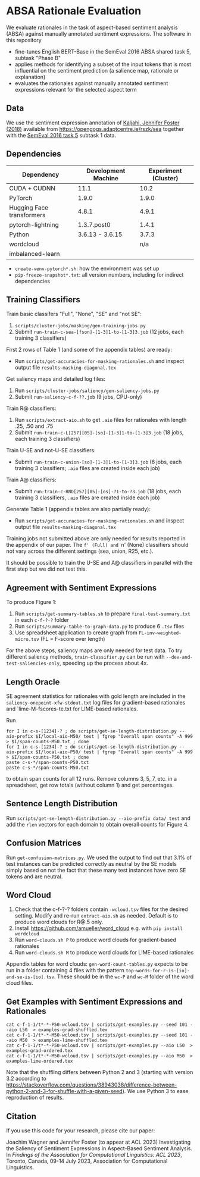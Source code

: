 # ABSA Rationale Evaluation

We evaluate rationales in the task of aspect-based sentiment analysis (ABSA) against manually annotated sentiment expressions.
The software in this repository
* fine-tunes English BERT-Base in the SemEval 2016 ABSA shared task 5, subtask "Phase B"
* applies methods for identifying a subset of the input tokens that is most influential on the sentiment prediction (a salience map, rationale or explanation)
* evaluates the rationales against manually annotated sentiment expressions relevant for the selected aspect term


## Data

We use the sentiment expression annotation of
[Kaljahi, Jennifer Foster (2018)](https://aclanthology.org/W18-6222/)
available from
https://opengogs.adaptcentre.ie/rszk/sea
together with the
[SemEval 2016 task 5](http://alt.qcri.org/semeval2016/task5/index.php?id=data-and-tools)
subtask 1 data.


## Dependencies

| Dependency   | Development Machine | Experiment (Cluster) |
| ------------ | ------------------- | -------------------- |
| CUDA + CUDNN | 11.1                | 10.2 |
| PyTorch      | 1.9.0               | 1.9.0 |
| Hugging Face transformers | 4.8.1  | 4.9.1 |
| pytorch-lightning | 1.3.7.post0    | 1.4.1 |
| Python       | 3.6.13 - 3.6.15     | 3.7.3 |
| wordcloud    |                     | n/a   |
| imbalanced-learn |                 |       |

* `create-venv-pytorch*.sh`: how the environment was set up
* `pip-freeze-snapshot*.txt`: all version numbers, including for indirect dependencies


## Training Classifiers

Train basic classifers "Full", "None", "SE" and "not SE":
1. `scripts/cluster-jobs/masking/gen-training-jobs.py`
2. Submit `run-train-c-sea-[fson]-[1-3]1-to-[1-3]3.job` (12 jobs, each training 3 classifiers)

First 2 rows of Table 1 (and some of the appendix tables) are ready:
 - Run `scripts/get-accuracies-for-masking-rationales.sh` and inspect output file `results-masking-diagonal.tex`

Get saliency maps and detailed log files:
1. Run `scripts/cluster-jobs/saliency/gen-saliency-jobs.py`
2. Submit `run-saliency-c-f-??.job` (9 jobs, CPU-only)

Train R@ classifiers:
1. Run `scripts/extract-aio.sh` to get `.aio` files for rationales with length .25, .50 and .75
2. Submit `run-train-c-L[257][05]-[so]-[1-3]1-to-[1-3]3.job` (18 jobs, each training 3 classifiers)

Train U-SE and not-U-SE classifiers:
 - Submit `run-train-c-union-[so]-[1-3]1-to-[1-3]3.job` (6 jobs, each training 3 classifiers; `.aio` files are created inside each job)

Train A@ classifiers:
 - Submit `run-train-c-RND[257][05]-[os]-?1-to-?3.job` (18 jobs, each training 3 classifiers, `.aio` files are created inside each job)

Generate Table 1 (appendix tables are also partially ready):
 - Run `scripts/get-accuracies-for-masking-rationales.sh` and inspect output file `results-masking-diagonal.tex`

Training jobs not submitted above are only needed for results reported in the appendix of our paper.
The `f' (Full) and `n' (None) classifiers should not vary across the different settings (sea, union, R25, etc.).

It should be possible to train the U-SE and A@ classifiers in parallel with the first step but we did not test this.

## Agreement with Sentiment Expressions

To produce Figure 1:
1. Run `scripts/get-summary-tables.sh` to prepare `final-test-summary.txt` in each `c-f-?-?` folder
2. Run `scripts/summary-table-to-graph-data.py` to produce 6 `.tsv` files
3. Use spreadsheet application to create graph from `FL-inv-weighted-micro.tsv` (FL = F-score over length)

For the above steps, saliency maps are only needed for test data.
To try different saliency methods, `train-classifier.py` can be run
with `--dev-and-test-saliencies-only`, speeding up the process about 4x.


## Length Oracle

SE agreement statistics for rationales with gold length are included in the `saliency-onepoint-xfw-stdout.txt` log files for gradient-based rationales and `lime-M-fscores-te.txt for LIME-based rationales.

Run
```
for I in c-s-[1234]-? ; do scripts/get-se-length-distribution.py --aio-prefix $I/local-aio-M50/ test | fgrep "Overall span counts" -A 999 > $I/span-counts-M50.txt ; done
for I in c-s-[1234]-? ; do scripts/get-se-length-distribution.py --aio-prefix $I/local-aio-P50/ test | fgrep "Overall span counts" -A 999 > $I/span-counts-P50.txt ; done
paste c-s-*/span-counts-P50.txt
paste c-s-*/span-counts-M50.txt
```
to obtain span counts for all 12 runs. Remove columns 3, 5, 7, etc. in a spreadsheet, get row totals (without column 1) and get percentages.


## Sentence Length Distribution

Run `scripts/get-se-length-distribution.py --aio-prefix data/ test`
and add the `rlen` vectors for each domain to obtain overall counts for Figure 4.


## Confusion Matrices

Run `get-confusion-matrices.py`.
We used the output to find out that 3.1% of test instances can be predicted correctly
as neutral by the SE models simply based on not the fact that these many test instances have zero SE tokens and
are neutral.


## Word Cloud

1. Check that the c-f-?-? folders contain `-wcloud.tsv` files for the desired setting. Modify and re-run `extract-aio.sh` as needed. Default is to produce word clouds for R@.5 only.
2. Install https://github.com/amueller/word_cloud e.g. with `pip install wordcloud`
3. Run `word-clouds.sh P` to produce word clouds for gradient-based rationales
3. Run `word-clouds.sh M` to produce word clouds for LIME-based rationales

Appendix tables for word clouds:
`gen-word-count-tables.py` expects to be run in a folder containing 4 files with the pattern `top-words-for-r-is-[io]-and-se-is-[io].tsv`.
These should be in the `wc-P` and `wc-M` folder of the word cloud files.



## Get Examples with Sentiment Expressions and Rationales

```
cat c-f-1-1/t*-*-P50-wcloud.tsv | scripts/get-examples.py --seed 101 --aio L50  > examples-grad-shuffled.tex
cat c-f-1-1/t*-*-M50-wcloud.tsv | scripts/get-examples.py --seed 101 --aio M50  > examples-lime-shuffled.tex
cat c-f-1-1/t*-*-P50-wcloud.tsv | scripts/get-examples.py --aio L50  > examples-grad-ordered.tex
cat c-f-1-1/t*-*-M50-wcloud.tsv | scripts/get-examples.py --aio M50  > examples-lime-ordered.tex
```

Note that the shuffling differs between Python 2 and 3 (starting with version 3.2 according to
https://stackoverflow.com/questions/38943038/difference-between-python-2-and-3-for-shuffle-with-a-given-seed).
We use Python 3 to ease reproduction of results.


## Citation

If you use this code for your research, please cite our paper:

Joachim Wagner and Jennifer Foster (to appear at ACL 2023) 
Investigating the Saliency of Sentiment Expressions in Aspect-Based Sentiment Analysis.
In *Findings of the Association for Computational Linguistics: ACL 2023*,
Toronto, Canada, 09-14 July 2023,
Association for Computational Linguistics.

